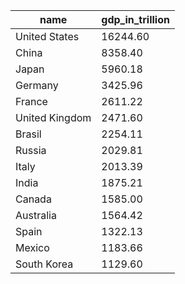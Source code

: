 | name           | gdp_in_trillion |
| -------------- | --------------- |
| United States  | 16244.60        |
| China          | 8358.40         |
| Japan          | 5960.18         |
| Germany        | 3425.96         |
| France         | 2611.22         |
| United Kingdom | 2471.60         |
| Brasil         | 2254.11         |
| Russia         | 2029.81         |
| Italy          | 2013.39         |
| India          | 1875.21         |
| Canada         | 1585.00         |
| Australia      | 1564.42         |
| Spain          | 1322.13         |
| Mexico         | 1183.66         |
| South Korea    | 1129.60         |
